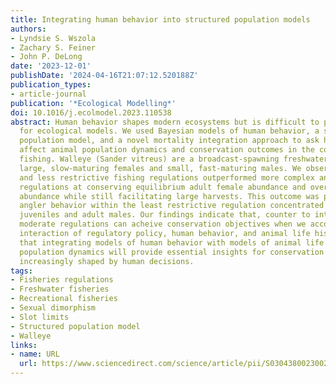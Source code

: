 ```yaml
---
title: Integrating human behavior into structured population models
authors:
- Lyndsie S. Wszola
- Zachary S. Feiner
- John P. DeLong
date: '2023-12-01'
publishDate: '2024-04-16T21:07:12.520188Z'
publication_types:
- article-journal
publication: '*Ecological Modelling*'
doi: 10.1016/j.ecolmodel.2023.110538
abstract: Human behavior shapes modern ecosystems but is difficult to parse into parameters
  for ecological models. We used Bayesian models of human behavior, a stage-structured
  population model, and a novel mortality integration approach to ask how human decisions
  affect animal population dynamics and conservation outcomes in the context of recreational
  fishing. Walleye (Sander vitreus) are a broadcast-spawning freshwater fish with
  large, slow-maturing females and small, fast-maturing males. We observed that simpler
  and less restrictive fishing regulations outperformed more complex and stricter
  regulations at conserving equilibrium adult female abundance and overall population
  abundance while still facilitating large harvests. This outcome was possible because
  angler behavior within the least restrictive regulation concentrated harvest on
  juveniles and adult males. Our findings indicate that, counter to intuitive expectations,
  moderate regulations can acheive conservation objectives when we account for the
  interaction of regulatory policy, human behavior, and animal life history. We suggest
  that integrating models of human behavior with models of animal life history and
  population dynamics will provide essential insights for conservation in ecosystems
  increasingly shaped by human decisions.
tags:
- Fisheries regulations
- Freshwater fisheries
- Recreational fisheries
- Sexual dimorphism
- Slot limits
- Structured population model
- Walleye
links:
- name: URL
  url: https://www.sciencedirect.com/science/article/pii/S0304380023002685
---
```

